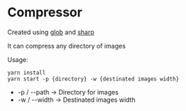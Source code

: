 # Compressor

Created using [glob](https://www.npmjs.com/package/glob) and [sharp](https://www.npmjs.com/package/sharp)

It can compress any directory of images

Usage:
```
yarn install
yarn start -p {directory} -w {destinated images width}
```

- -p / --path -> Directory for images
- -w / --width -> Destinated images width
